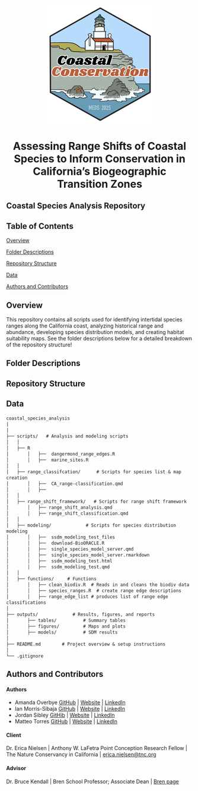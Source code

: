 <h2 align="center"> 
  
<img src="https://github.com/coastalconservation/.github/blob/main/photos/cc-hexlogo-lowquality.png?raw=true" alt="Coastal Conservation Capstone group logo: hex sticker with rocky coastline and lighthouse illustration" width="300">

<h1 align="center">

Assessing Range Shifts of Coastal Species to Inform Conservation in California’s Biogeographic Transition Zones

<h2 align="left"> 

Coastal Species Analysis Repository 


## Table of Contents 
[Overview](#overview)

[Folder Descriptions](#folder-descriptions)

[Repository Structure](#repository-structure)

[Data](#data)

[Authors and Contributors](#authors-and-contributors) 


## Overview 

This repository contains all scripts used for identifying intertidal species ranges along the California coast, analyzing historical range and abundance, developing species distribution models, and creating habitat suitability maps. See the folder descriptions below for a detailed breakdown of the repository structure!

## Folder Descriptions 


## Repository Structure


## Data 

```
coastal_species_analysis 
|
|
├── scripts/   # Analysis and modeling scripts
│	│
│	├── R
│   	│	├──  dangermond_range_edges.R
│   	│	├──  marine_sites.R
│	│
│	├── range_classifcation/      # Scripts for species list & map creation
│   	│	├──  CA_range-classification.qmd
│   	│	├──  
│	│
│	├── range_shift_framework/   # Scripts for range shift framework
│   	│	├── range_shift_analysis.qmd
│   	│	├── range_shift_classification.qmd
│	│
│	├── modeling/             # Scripts for species distribution modeling
│   	│	├──  ssdm_modeling_test_files
│   	│	├──  download-BioORACLE.R
│   	│	├──  single_species_model_server.qmd
│   	│	├──  single_species_model_server.rmarkdown
│   	│	├──  ssdm_modeling_test.html
│   	│	├──  ssdm_modeling_test.qmd
│	│
│	├── functions/     # Functions
│   	│	├── clean_biodiv.R  # Reads in and cleans the biodiv data      
│   	│	├── species_ranges.R  # create range edge descriptions 
│   	│	├── range_edge_list # produces list of range edge classifications 
│
├── outputs/             # Results, figures, and reports
│       ├── tables/          # Summary tables
│       ├── figures/         # Maps and plots
│       ├── models/          # SDM results
│
├── README.md        # Project overview & setup instructions
│  
└── .gitignore           
```

## Authors and Contributors

#### Authors 

- Amanda Overbye  [GitHub](https://github.com/Aoverbye) | [Website](https://aoverbye.github.io/) | [LinkedIn](https://www.linkedin.com/in/amanda-overbye-3a6364161/) 
- Ian Morris-Sibaja  [GitHub](https://github.com/imsibaja) | [Website](https://imsibaja.github.io/) | [LinkedIn](https://www.linkedin.com/in/imsibaja/) 
- Jordan Sibley  [GitHib](https://github.com/jordancsibley) | [Website](https://jordancsibley.github.io/) | [LinkedIn](https://www.linkedin.com/in/jordancsibley/)  
- Matteo Torres  [GitHub](https://github.com/matteo-torres) | [Website](https://matteo-torres.github.io/) | [LinkedIn](https://www.linkedin.com/in/matteo-torres-876a62234/)

#### Client 

Dr. Erica Nielsen  | Anthony W. LaFetra Point Conception Research Fellow | The Nature Conservancy in California | erica.nielsen@tnc.org

#### Advisor 

Dr. Bruce Kendall | Bren School Professor; Associate Dean | [Bren page](https://bren.ucsb.edu/people/bruce-kendall)


